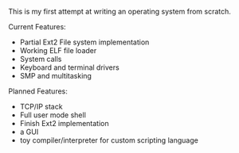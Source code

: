 This is my first attempt at writing an operating system from scratch.

Current Features:
- Partial Ext2 File system implementation
- Working ELF file loader
- System calls
- Keyboard and terminal drivers
- SMP and multitasking


Planned Features:
- TCP/IP stack
- Full user mode shell
- Finish Ext2 implementation
- a GUI
- toy compiler/interpreter for custom scripting language
